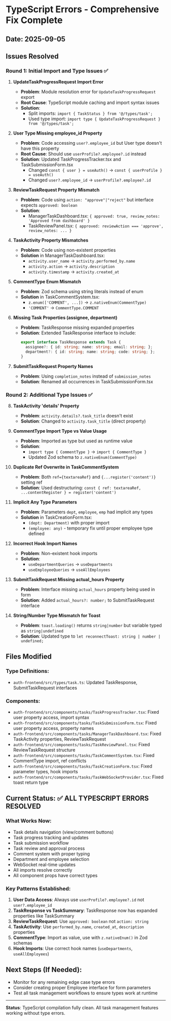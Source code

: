 # TypeScript Errors - Comprehensive Fix Complete

## Date: 2025-09-05

## Issues Resolved

### Round 1: Initial Import and Type Issues ✅

1. **UpdateTaskProgressRequest Import Error**
   - **Problem**: Module resolution error for `UpdateTaskProgressRequest` export
   - **Root Cause**: TypeScript module caching and import syntax issues
   - **Solution**: 
     - Split imports: `import { TaskStatus } from '@/types/task';`
     - Used type import: `import type { UpdateTaskProgressRequest } from '@/types/task';`

2. **User Type Missing employee_id Property**
   - **Problem**: Code accessing `user?.employee_id` but User type doesn't have this property
   - **Root Cause**: Should use `userProfile?.employee?.id` instead
   - **Solution**: Updated TaskProgressTracker.tsx and TaskSubmissionForm.tsx
     - Changed `const { user } = useAuth()` → `const { userProfile } = useAuth()`
     - Changed `user?.employee_id` → `userProfile?.employee?.id`

3. **ReviewTaskRequest Property Mismatch**
   - **Problem**: Code using `action: "approve"|"reject"` but interface expects `approved: boolean`
   - **Solution**: 
     - ManagerTaskDashboard.tsx: `{ approved: true, review_notes: 'Approved from dashboard' }`
     - TaskReviewPanel.tsx: `{ approved: reviewAction === 'approve', review_notes: ... }`

4. **TaskActivity Property Mismatches**
   - **Problem**: Code using non-existent properties
   - **Solution** in ManagerTaskDashboard.tsx:
     - `activity.user_name` → `activity.performed_by.name`
     - `activity.action` → `activity.description`
     - `activity.timestamp` → `activity.created_at`

5. **CommentType Enum Mismatch**
   - **Problem**: Zod schema using string literals instead of enum
   - **Solution** in TaskCommentSystem.tsx:
     - `z.enum(['COMMENT', ...])` → `z.nativeEnum(CommentType)`
     - `'COMMENT'` → `CommentType.COMMENT`

6. **Missing Task Properties (assignee, department)**
   - **Problem**: TaskResponse missing expanded properties
   - **Solution**: Extended TaskResponse interface to include:
     ```typescript
     export interface TaskResponse extends Task {
       assignee?: { id: string; name: string; email: string; };
       department?: { id: string; name: string; code: string; };
     }
     ```

7. **SubmitTaskRequest Property Names**
   - **Problem**: Using `completion_notes` instead of `submission_notes`
   - **Solution**: Renamed all occurrences in TaskSubmissionForm.tsx

### Round 2: Additional Type Issues ✅

8. **TaskActivity 'details' Property**
   - **Problem**: `activity.details?.task_title` doesn't exist
   - **Solution**: Changed to `activity.task_title` (direct property)

9. **CommentType Import Type vs Value Usage**
   - **Problem**: Imported as type but used as runtime value
   - **Solution**: 
     - `import type { CommentType }` → `import { CommentType }`
     - Updated Zod schema to `z.nativeEnum(CommentType)`

10. **Duplicate Ref Overwrite in TaskCommentSystem**
    - **Problem**: Both `ref={textareaRef}` and `{...register('content')}` setting ref
    - **Solution**: Used destructuring: `const { ref: textareaRef, ...contentRegister } = register('content')`

11. **Implicit Any Type Parameters**
    - **Problem**: Parameters `dept`, `employee`, `emp` had implicit any types
    - **Solution** in TaskCreationForm.tsx:
      - `(dept: Department)` with proper import
      - `(employee: any)` - temporary fix until proper employee type defined

12. **Incorrect Hook Import Names**
    - **Problem**: Non-existent hook imports
    - **Solution**:
      - `useDepartmentQueries` → `useDepartments`
      - `useEmployeeQueries` → `useAllEmployees`

13. **SubmitTaskRequest Missing actual_hours Property**
    - **Problem**: Interface missing `actual_hours` property being used in form
    - **Solution**: Added `actual_hours?: number;` to SubmitTaskRequest interface

14. **String/Number Type Mismatch for Toast**
    - **Problem**: `toast.loading()` returns `string|number` but variable typed as `string|undefined`
    - **Solution**: Updated type to `let reconnectToast: string | number | undefined;`

## Files Modified

### Type Definitions:
- `auth-frontend/src/types/task.ts`: Updated TaskResponse, SubmitTaskRequest interfaces

### Components:
- `auth-frontend/src/components/tasks/TaskProgressTracker.tsx`: Fixed user property access, import syntax
- `auth-frontend/src/components/tasks/TaskSubmissionForm.tsx`: Fixed user property access, property names
- `auth-frontend/src/components/tasks/ManagerTaskDashboard.tsx`: Fixed TaskActivity properties, ReviewTaskRequest
- `auth-frontend/src/components/tasks/TaskReviewPanel.tsx`: Fixed ReviewTaskRequest structure
- `auth-frontend/src/components/tasks/TaskCommentSystem.tsx`: Fixed CommentType import, ref conflicts
- `auth-frontend/src/components/tasks/TaskCreationForm.tsx`: Fixed parameter types, hook imports
- `auth-frontend/src/components/tasks/TaskWebSocketProvider.tsx`: Fixed toast return type

## Current Status: ✅ ALL TYPESCRIPT ERRORS RESOLVED

### What Works Now:
- Task details navigation (view/comment buttons)
- Task progress tracking and updates
- Task submission workflow
- Task review and approval process
- Comment system with proper typing
- Department and employee selection
- WebSocket real-time updates
- All imports resolve correctly
- All component props have correct types

### Key Patterns Established:
1. **User Data Access**: Always use `userProfile?.employee?.id` not `user?.employee_id`
2. **TaskResponse vs TaskSummary**: TaskResponse now has expanded properties like TaskSummary
3. **ReviewTaskRequest**: Use `approved: boolean` not `action: string`
4. **TaskActivity**: Use `performed_by.name`, `created_at`, `description` properties
5. **CommentType**: Import as value, use with `z.nativeEnum()` in Zod schemas
6. **Hook Imports**: Use correct hook names (`useDepartments`, `useAllEmployees`)

## Next Steps (If Needed):
- Monitor for any remaining edge case type errors
- Consider creating proper Employee interface for form parameters
- Test all task management workflows to ensure types work at runtime

---
**Status**: TypeScript compilation fully clean. All task management features working without type errors.